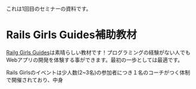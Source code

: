 これは1回目のセミナーの資料です。

# Rails Girls Guides補助教材

[Railg Girls Guides](http://railsgirls.jp/)は素晴らしい教材です！プログラミングの経験がない人でもWebアプリの開発を体験する事ができます。最初の一歩としては最適です。

Rails Girlsのイベントは少人数(2~3名)の参加者につき１名のコーチがつく体制で開催されており、中身
